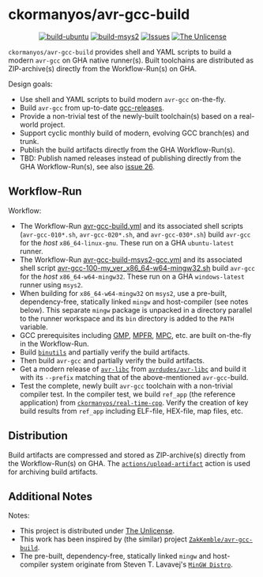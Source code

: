 ckormanyos/avr-gcc-build
==================

<p align="center">
    <a href="https://github.com/ckormanyos/avr-gcc-build/actions">
        <img src="https://github.com/ckormanyos/avr-gcc-build/actions/workflows/avr-gcc-build.yml/badge.svg" alt="build-ubuntu"></a>
    <a href="https://github.com/ckormanyos/avr-gcc-build/actions">
        <img src="https://github.com/ckormanyos/avr-gcc-build/actions/workflows/avr-gcc-build-msys2-gcc.yml/badge.svg" alt="build-msys2"></a>
    <a href="https://github.com/ckormanyos/avr-gcc-build/issues?q=is%3Aissue+is%3Aopen+sort%3Aupdated-desc">
        <img src="https://custom-icon-badges.herokuapp.com/github/issues-raw/ckormanyos/avr-gcc-build?logo=github" alt="Issues" /></a>
    <a href="https://github.com/ckormanyos/avr-gcc-build/blob/main/UNLICENSE">
        <img src="https://img.shields.io/badge/license-The Unlicense-blue.svg" alt="The Unlicense"></a>
</p>

`ckormanyos/avr-gcc-build` provides shell and YAML scripts to build a modern `avr-gcc`
on GHA native runner(s). Built toolchains are distributed as ZIP-archive(s)
directly from the Workflow-Run(s) on GHA.

Design goals:
  - Use shell and YAML scripts to build modern `avr-gcc` on-the-fly.
  - Build `avr-gcc` from up-to-date [gcc-releases](https://ftp.gnu.org/gnu/gcc).
  - Provide a non-trivial test of the newly-built toolchain(s) based on a real-world project.
  - Support cyclic monthly build of modern, evolving GCC branch(es) and trunk.
  - Publish the build artifacts directly from the GHA Workflow-Run(s).
  - TBD: Publish named releases instead of publishing directly from the GHA Workflow-Run(s), see also [issue 26](https://github.com/ckormanyos/avr-gcc-build/issues/26).

## Workflow-Run

Workflow:
  - The Workflow-Run [avr-gcc-build.yml](./.github/workflows/avr-gcc-build.yml) and its associated shell scripts (`avr-gcc-010*.sh`, `avr-gcc-020*.sh`, and `avr-gcc-030*.sh`) build `avr-gcc` for the _host_ `x86_64-linux-gnu`. These run on a GHA `ubuntu-latest` runner.
  - The Workflow-Run [avr-gcc-build-msys2-gcc.yml](./.github/workflows/avr-gcc-build-msys2-gcc.yml) and its associated shell script [avr-gcc-100-my_ver_x86_64-w64-mingw32.sh](./avr-gcc-100-my_ver_x86_64-w64-mingw32.sh) build `avr-gcc` for the _host_ `x86_64-w64-mingw32`. These run on a GHA `windows-latest` runner using `msys2`.
  - When building for `x86_64-w64-mingw32` on `msys2`, use a pre-built, dependency-free, statically linked `mingw` and host-compiler (see notes below). This separate `mingw` package is unpacked in a directory parallel to the runner workspace and its `bin` directory is added to the `PATH` variable.
  - GCC prerequisites including [GMP](https://gmplib.org), [MPFR](https://www.mpfr.org), [MPC](https://www.multiprecision.org), etc. are built on-the-fly in the Workflow-Run.
  - Build [`binutils`](https://www.gnu.org/software/binutils) and partially verify the build artifacts.
  - Then build `avr-gcc` and partially verify the build artifacts.
  - Get a modern release of [`avr-libc`](https://github.com/avrdudes/avr-libc/tags) from [`avrdudes/avr-libc`](https://github.com/avrdudes/avr-libc) and build it with its `--prefix` matching that of the above-mentioned `avr-gcc`-build.
  - Test the complete, newly built `avr-gcc` toolchain with a non-trivial compiler test. In the compiler test, we build `ref_app` (the reference application) from [`ckormanyos/real-time-cpp`](https://github.com/ckormanyos). Verify the creation of key build results from `ref_app` including ELF-file, HEX-file, map files, etc.

## Distribution

Build artifacts are compressed and stored as ZIP-archive(s)
directly from the Workflow-Run(s) on GHA.
The [`actions/upload-artifact`](https://github.com/actions/upload-artifact) action
is used for archiving build artifacts.

## Additional Notes

Notes:
  - This project is distributed under [The Unlicense](./UNLICENSE).
  - This work has been inspired by (the similar) project [`ZakKemble/avr-gcc-build`](https://github.com/ZakKemble/avr-gcc-build).
  - The pre-built, dependency-free, statically linked `mingw` and host-compiler system originate from Steven T. Lavavej's [`MinGW Distro`](https://nuwen.net/mingw.html).
